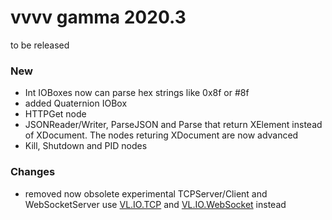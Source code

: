 # vvvv gamma 2020.3
to be released

### New
* Int IOBoxes now can parse hex strings like 0x8f or #8f
* added Quaternion IOBox
* HTTPGet node
* JSONReader/Writer, ParseJSON and Parse that return XElement instead of XDocument. The nodes returing XDocument are now advanced
* Kill, Shutdown and PID nodes

### Changes
* removed now obsolete experimental TCPServer/Client and WebSocketServer use [VL.IO.TCP](https://www.nuget.org/packages/VL.IO.TCP) and [VL.IO.WebSocket](https://www.nuget.org/packages/VL.IO.WebSocket) instead
